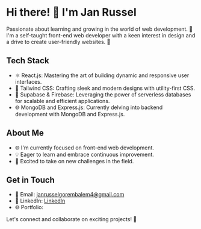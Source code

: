 # Hi there! 👋 I'm Jan Russel

Passionate about learning and growing in the world of web development. 🌱 I'm a self-taught front-end web developer with a keen interest in design and a drive to create user-friendly websites. 🚀

## Tech Stack
- ⚛️ React.js: Mastering the art of building dynamic and responsive user interfaces.
- 🎨 Tailwind CSS: Crafting sleek and modern designs with utility-first CSS.
- 🚀 Supabase & Firebase: Leveraging the power of serverless databases for scalable and efficient applications.
- 🌐 MongoDB and Express.js: Currently delving into backend development with MongoDB and Express.js.

## About Me
- 🌐 I'm currently focused on front-end web development.
- 💡 Eager to learn and embrace continuous improvement.
- 🚀 Excited to take on new challenges in the field.

## Get in Touch
- 📧 Email: [janrusselgorembalem4@gmail.com](mailto:janrusselgorembalem4@gmail.com)
- 📰 LinkedIn: [LinkedIn](https://twitter.com/your_twitter_handle)
- 🌐 Portfolio: [<sel/>](https://selelel.github.io/portfolio)

Let's connect and collaborate on exciting projects! 🤝
